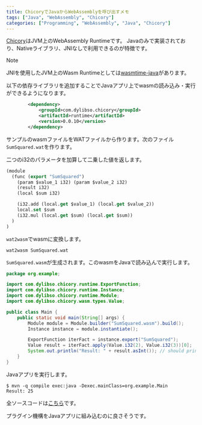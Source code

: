 ```yaml
---
title: ChicoryでJavaからWebAssemblyを呼び出すメモ
tags: ["Java", "WebAssembly", "Chicory"]
categories: ["Programming", "WebAssembly", "Java", "Chicory"]
---
```


[Chicory](https://github.com/dylibso/chicory)はJVM上のWebAssembly Runtimeです。
Javaのみで実装されており、Nativeライブラリ、JNIなしで利用できるのが特徴です。

> [!NOTE]
> JNIを使用したJVM上のWasm Runtimeとしては[wasmtime-java](https://github.com/kawamuray/wasmtime-java)があります。

以下の依存ライブラリを追加することでJavaアプリ上でwasmの読み込み・実行ができるようになります。

```xml
		<dependency>
			<groupId>com.dylibso.chicory</groupId>
			<artifactId>runtime</artifactId>
			<version>0.0.10</version>
		</dependency>
```

サンプルのwasmファイルをWATファイルから作ります。次のファイル`SumSquared.wat`を作ります。

二つのi32のパラメータを加算して二乗した値を返します。

```lisp
(module
  (func (export "SumSquared")
    (param $value_1 i32) (param $value_2 i32)
    (result i32)
    (local $sum i32)

    (i32.add (local.get $value_1) (local.get $value_2))
    local.set $sum
    (i32.mul (local.get $sum) (local.get $sum))
  )
)
```

`wat2wasm`でwasmに変換します。

```
wat2wasm SumSquared.wat 
```

`SumSquared.wasm`が生成されます。このwasmをJavaで読み込んで実行します。


```java
package org.example;

import com.dylibso.chicory.runtime.ExportFunction;
import com.dylibso.chicory.runtime.Instance;
import com.dylibso.chicory.runtime.Module;
import com.dylibso.chicory.wasm.types.Value;

public class Main {
	public static void main(String[] args) {
		Module module = Module.builder("SumSquared.wasm").build();
		Instance instance = module.instantiate();

		ExportFunction iterFact = instance.export("SumSquared");
		Value result = iterFact.apply(Value.i32(2), Value.i32(3))[0];
		System.out.println("Result: " + result.asInt()); // should print "Result: 25" (= (2 + 3)^2)
	}
}
```

Javaアプリを実行します。

```
$ mvn -q compile exec:java -Dexec.mainClass=org.example.Main                   
Result: 25
```

全ソースコードは[こちら](https://github.com/making/hello-chicory)です。

プラグイン機構をJavaアプリに組み込むのに良さそうです。